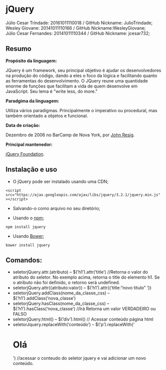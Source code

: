 # jQuery

Júlio Cesar Trindade: 20161011110018 / GitHub Nickname: JulioTrindade;<br/>
Wesley Giovane: 20141011110166 / GitHub Nickname:WesleyGiovane;<br/>
Júlio Cesar Fernandes: 20141011110344 / GitHub Nickname: jcesar732;<br/>

## Resumo

**Propósito da linguagem:**  

  JQuery é um framework, seu principal objetivo é ajudar os desenvolvedores na produção do código, dando a eles o foco da lógica e facilitando quanto as ferramentas do desenvolvimento. O JQuery reune uma quantidade enorme de funções que facilitam a vida de quem desenvolve em JavaScript. Seu lema é "write less, do more." 
  
  
**Paradgima da linguagem:**

Utiliza vários paradigmas. Principalmente o imperativo ou procedural, mas também orientado a objetos e funcional.


**Data de criação:**  

Dezembro de 2006 no BarCamp de Nova York, por [John Resig](https://en.wikipedia.org/wiki/John_Resig ""). 


**Principal mantenedor:**  

[jQuery Foundation](https://jquery.org/team/ ""). 


## Instalação e uso

- O jQuery pode ser instalado usando uma CDN;

`<script src="https://ajax.googleapis.com/ajax/libs/jquery/3.2.1/jquery.min.js"></script>`

- Salvando-o como arquivo no seu diretório;

- Usando o [npm](https://www.npmjs.com/ "");

`npm install jquery`

- Usando [Bower](https://bower.io/ "");

`bower install jquery`

## Comandos:
 -  seletorjQuery.attr.(atributo)  – $(‘h1’).attr(‘title’) //Retorna o valor do atributo do seletor. No exemplo acima, retorna o title  do elemento h1. Se o atributo não foi definido, o retorno será undefined.
 - seletorjQuery.attr({atributo:valor}) – $(‘h1’).attr({‘title:”novo titulo” ‘})
 - seletorjQuery.addClass(nome_da_classe_css) – $(‘h1’).addClass(‘nova_classe’)
 - seletorjQuery.hasClass(nome_da_classe_css) – $(‘h1’).hasClass(‘nova_classe’) //Irá Retorna um valor VERDADEIRO ou FALSO 
- seletorjQuery.html() – $(‘div’).html() // Acessar conteúdo página html
 - seletorJquery.replaceWith(‘conteúdo’) – $(‘p’).replaceWith(‘<h1>Olá</h1>’) //acessar o conteudo do seletor jquery e vai adicionar um novo conteúdo.

   
